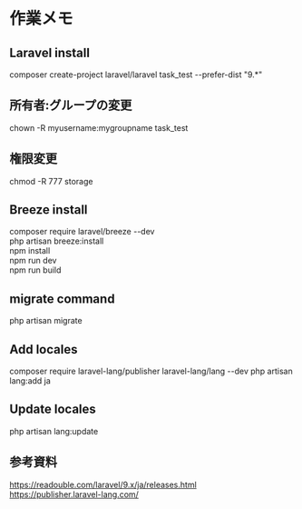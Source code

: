 # 作業メモ

## Laravel install
composer create-project laravel/laravel task_test --prefer-dist "9.*"

## 所有者:グループの変更
chown -R myusername:mygroupname task_test

## 権限変更
chmod -R 777 storage

## Breeze install
composer require laravel/breeze --dev<br>
php artisan breeze:install<br>
npm install<br>
npm run dev<br>
npm run build<br>

## migrate command
php artisan migrate

## Add locales
composer require laravel-lang/publisher laravel-lang/lang --dev
php artisan lang:add ja

## Update locales
php artisan lang:update

## 参考資料
https://readouble.com/laravel/9.x/ja/releases.html<br>
https://publisher.laravel-lang.com/